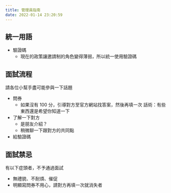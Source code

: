 ```yaml
---
title: 管理員指南
date: 2022-01-14 23:20:59
---
```


## 統一用語
- 驗證碼
    - 現在的政策讓邀請制的角色變得薄弱，所以統一使用驗證碼


## 面試流程
請各位小幫手盡可能參與一下話題

- 問券
    - 如果沒有 100 分，引導對方至官方網站找答案，然後再填一次
    話術：有些東西還是希望你知道一下
- 了解一下對方
    - 是朋友介紹？
    - 稍微聊一下跟對方的共同點
- 給驗證碼


## 面試禁忌
有以下症頭者，不予通過面試
- 無禮貌、不耐煩、催促
- 明顯寫問券不用心，請對方再填一次就消失者
